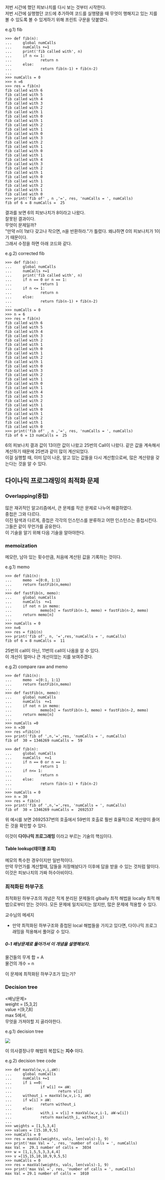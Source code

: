 저번 시간에 했던 피보나치를 다시 보는 것부터 시작한다.  
저번 시간에 실행했던 코드에 추가하여 코드를 실행됐을 때 무엇이 행해지고 있는 지를 볼 수 있도록 볼 수 있게하기 위해 프린트 구문을 덧붙였다.  

e.g.1) fib
```
>>> def fib(n):
...     global numCalls
...     numCalls +=1
...     print('fib called with', n)
...     if n <= 1:
...             return n
...     else:
...             return fib(n-1) + fib(n-2)
...
>>> numCalls = 0
>>> n =6
>>> res = fib(n)
fib called with 6
fib called with 5
fib called with 4
fib called with 3
fib called with 2
fib called with 1
fib called with 0
fib called with 1
fib called with 2
fib called with 1
fib called with 0
fib called with 3
fib called with 2
fib called with 1
fib called with 0
fib called with 1
fib called with 4
fib called with 3
fib called with 2
fib called with 1
fib called with 0
fib called with 1
fib called with 2
fib called with 1
fib called with 0
>>> print('fib of' , n ,'=', res, 'numCalls = ', numCalls)
fib of 6 = 8 numCalls =  25
```

결과를 보면 6의 피보나치가 8이라고 나왔다.   
잘못된 결과이다.  
무엇이 문제일까?  
"만약 n이 1보다 갖고나 작으면, n을 반환하라."가 틀렸다.
왜냐하면 0의 피보나치가 1이기 때문이다.  
그래서 수정을 하면 아래 코드와 같다.

e.g.2) corrected fib
```
>>> def fib(n):
...     global numCalls
...     numCalls +=1
...     print('fib called with', n)
...     if n == 0 or n == 1:
...             return 1
...     if n <= 1:
...             return n
...     else:
...             return fib(n-1) + fib(n-2)
...
>>> numCalls = 0
>>> n = 6
>>> res = fib(n)
fib called with 6
fib called with 5
fib called with 4
fib called with 3
fib called with 2
fib called with 1
fib called with 0
fib called with 1
fib called with 2
fib called with 1
fib called with 0
fib called with 3
fib called with 2
fib called with 1
fib called with 0
fib called with 1
fib called with 4
fib called with 3
fib called with 2
fib called with 1
fib called with 0
fib called with 1
fib called with 2
fib called with 1
fib called with 0
>>> print('fib of' , n ,'=', res, 'numCalls = ', numCalls)
fib of 6 = 13 numCalls =  25
```

6의 피보나치 결과 값이 13이란 값이 나왔고 25번의 Call이 나왔다. 같은 값을 계속해서 계산하기 때문에 25번과 같이 많이 계산되었다.  
이걸 실행할 때, 이미 답이 나온, 알고 있는 값들을 다시 계산함으로써, 많은 계산량을 갖는다는 것을 알 수 있다.
## 다이나믹 프로그래밍의 최적화 문제
### Overlapping(중첩)

많은 재귀적인 알고리즘에서, 큰 문제를 작은 문제로 나누어 해결하였다.  
중첩은 그와 다르다.  
이진 탐색과 다르게, 중첩은 각각의 인스턴스를 분류하고 어떤 인스턴스는 중첩시킨다. 그들은 같이 무언가를 공유한다.   
이 기술을 알기 위해 다음 기술을 알아야한다.

### memoization
메모란, 남아 있는 횟수만큼, 처음에 계산된 값을 기록하는 것이다.

e.g.1) memo
```
>>> def fib1(n):
...     memo  ={0:0, 1:1}
...     return fastFib(n,memo)
...
>>> def fastFib(n, memo):
...     global numCalls
...     numCalls  +=1
...     if not n in memo:
...             memo[n] = fastFib(n-1, memo) + fastFib(n-2, memo)
...     return memo[n]
...
>>> numCalls = 0
>>> n=6
>>> res = fib1(n)
>>> print('fib of', n, '=',res,'numCalls = ', numCalls)
fib of 6 = 8 numCalls =  11
```
25번의 call이 아닌, 11번의 call이 나옴을 알 수 있다.  
이 개선이 얼마나 큰 개선이었는 지를 보여주겠다.

e.g.2) compare raw and memo
```
>>> def fib1(n):
...     memo  ={0:1, 1:1}
...     return fastFib(n,memo)
...
>>> def fastFib(n, memo):
...     global numCalls
...     numCalls  +=1
...     if not n in memo:
...             memo[n] = fastFib(n-1, memo) + fastFib(n-2, memo)
...     return memo[n]
...
>>> numCalls =0
>>> n =30
>>> res =fib1(n)
>>> print('fib of ',n,'=',res, 'numCalls = ', numCalls)
fib of  30 = 1346269 numCalls =  59

>>> def fib(n):
...     global numCalls
...     numCalls  +=1
...     if n == 0 or n == 1:
...             return 1
...     if n<= 1:
...             return n
...     else:
...             return fib(n-1) + fib(n-2)
...
>>> numCalls = 0
>>> n = 30
>>> res = fib(n)
>>> print('fib of ',n,'=',res, 'numCalls = ', numCalls)
fib of  30 = 1346269 numCalls =  2692537
```
위 예시를 보면 2692537번의 호출에서 59번의 호출로 훨씬 효율적으로 계산량이 줄어든 것을 확인할 수 있다.

이것이 **다이나믹 프로그래밍** 이라고 부르는 기술의 핵심이다.

#### Table lookup(테이블 조회)
메모의 특수한 경우이지만 일반적이다.  
만약 무언가를 계산할때, 답들을 저장해놨다가 이후에 답을 받을 수 있는 것처럼 말이다.  
이것은 피보나치의 가짜 허수아비이다.   


### 최적화된 하부구조
최적화된 하부구조의 개념은 작게 분리된 문제들의 glbally 최적 해법을 locally 최적 해법으로부터 얻는 것이다. 모든 문제에 일치되지는 않지만, 많은 문제에 적용할 수 있다.  

교수님의 메세지
- 만약 최적화된 하부구조와 중첩된 local 해법들을 가지고 있다면, 다이나믹 프로그래밍을 적용해서 풀어갈 수 있다.

##### 0-1 배낭문제로 돌아가서 이 개념을 설명해보자.  
물건들의 무게 합  = A  
물건의 개수 = n

이 문제에 최적화된 하부구조가 있는가?

### Decision tree

<배낭문제>  
weight = [5,3,2]  
value =[9,7,8]  
max 5에서,   
무엇을 가져야할 지 골라야한다.  

e.g.1) decision tree

<img src="/img/decision_tree.png">

이 의사결정나무 해법의 복잡도는 **지수** 이다.

e.g.2) decision tree code
```
>>> def maxVal(w,v,i,aW):
...     global numCalls
...     numCalls +=1
...     if i ==0:
...             if w[i] <= aW:
...                     return v[i]
...     without_i = maxVal(w,v,i-1, aW)
...     if w[i] > aW:
...             return without_i
...     else:
...             with_i = v[i] + maxVal(w,v,i-1, aW-w[i])
...             return max(with_i, without_i)
...
>>> weights = [1,5,3,4]
>>> values = [15.10,9,5]
>>> numCalls = 0
>>> res = maxVal(weights, vals, len(vals)-1, 9)
>>> print('max Val = ', res, 'number of calls = ', numCalls)
max Val =  29.1 number of calls =  3034
>>> w = [1,1,5,5,3,3,4,4]
>>> v =[15,15,10,10,9,9,5,5]
>>> numCalls = 0
>>> res = maxVal(weights, vals, len(vals)-1, 9)
>>> print('max Val =', res, 'number of calls = ', numCalls)
max Val = 29.1 number of calls =  1010
```
